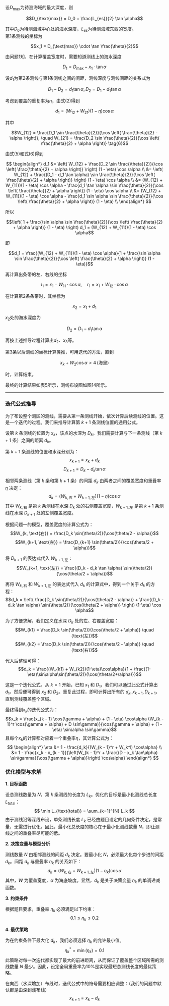 设$D_{\text{max}}$为待测海域的最大深度，则

$$D_{\text{max}} = D_0 + \frac{L_{es}}{2} \tan \alpha$$

其中$D_0$为待测海域中心处的海水深度，$L_{es}$为待测海域东西的宽度。  
第1条测线的坐标为  

$$x_1 = D_{\text{max}} \cdot \tan \frac{\theta}{2}$$  

由问题1知，在计算覆盖宽度时，需要知道测线上的海水深度  

$$D_1 = D_{\text{max}} - x_1 \cdot \tan \alpha$$  


设$d_1$为第2条测线与第1条测线之间的间距，测线深度与测线间距的关系式为  

$$D_1 - D_2 = d_1 \tan \alpha, \, D_2 = D_1 - d_1 \tan \alpha$$  

考虑到覆盖的重复率为$\eta$，由式(2)得到  

$$d_1 = (W_{12} + W_{21})(1 - \eta) \cos \alpha \tag{5}$$  

其中  

$$W_{12} = \frac{D_1 \sin \frac{\theta}{2}}{\cos \left( \frac{\theta}{2} - \alpha \right)}, \quad W_{21} = \frac{D_2 \sin \frac{\theta}{2}}{\cos \left( \frac{\theta}{2} + \alpha \right)} \tag{6}$$  

由式(5)和式(6)得到  

$$
\begin{align*} 
d_1 &= \left( W_{12} + \frac{D_2 \sin \frac{\theta}{2}}{\cos \left( \frac{\theta}{2} + \alpha \right)} \right) (1 - \eta) \cos \alpha \\ 
&= \left( W_{12} + \frac{(D_1 - d_1 \tan \alpha) \sin \frac{\theta}{2}}{\cos \left( \frac{\theta}{2} + \alpha \right)} \right) (1 - \eta) \cos \alpha \\ 
&= (W_{12} + W_{11})(1 - \eta) \cos \alpha - \frac{d_1 \tan \alpha \sin \frac{\theta}{2}}{\cos \left( \frac{\theta}{2} + \alpha \right)} (1 - \eta) \cos \alpha \\ 
&= (W_{12} + W_{11})(1 - \eta) \cos \alpha - \frac{d_1 \sin \alpha \sin \frac{\theta}{2}}{\cos \left( \frac{\theta}{2} + \alpha \right)} (1 - \eta) \\ 
\end{align*}
$$  


所以  

$$\left( 1 + \frac{\sin \alpha \sin \frac{\theta}{2}}{\cos \left( \frac{\theta}{2} + \alpha \right)} (1 - \eta) \right) d_1 = (W_{12} + W_{11})(1 - \eta) \cos \alpha$$  

即  

$$d_1 = \frac{(W_{12} + W_{11})(1 - \eta) \cos \alpha}{1 + \frac{\sin \alpha \sin \frac{\theta}{2}}{\cos \left( \frac{\theta}{2} + \alpha \right)} (1 - \eta)}$$  

再计算出条带的左、右线的坐标  

$$l_1 = x_1 - W_{11} \cdot \cos \alpha, \quad r_1 = x_1 + W_{12} \cdot \cos \alpha$$  


在计算第2条条带时，其坐标为  

$$x_2 = x_1 + d_1$$  

$x_2$处的海水深度为  

$$D_2 = D_1 - d_1 \tan \alpha$$  

再按上述推导过程计算出$d_2$、$x_3$等。  

第3条以后测线的坐标计算类推，可用迭代的方法，直到  

$$x_k + W_2 \cos \alpha > 4 \, (\text{海里})$$  

时，计算结束。  

最终的计算结果如表5所示，测线布设图如图14所示。

---

### 迭代公式推导

为了布设整个测区的测线，需要从第一条测线开始，依次计算后续测线的位置。这是一个迭代的过程。我们来推导计算第 $k+1$ 条测线位置的通用公式。

设第 $k$ 条测线的位置为 $x_k$，该点的水深为 $D_k$。我们需要计算与下一条测线（第 $k+1$ 条）之间的距离 $d_k$。

第 $k+1$ 条测线的位置和水深分别为：
$$x_{k+1} = x_k + d_k$$
$$D_{k+1} = D_k - d_k \tan \alpha$$

相邻两条测线（第 $k$ 条和第 $k+1$ 条）的间距 $d_k$ 由两者之间的覆盖宽度和重叠率 $\eta$ 决定：
$$d_k = (W_{k, \text{右}} + W_{k+1, \text{左}})(1 - \eta) \cos \alpha$$
其中 $W_{k, \text{右}}$ 是第 $k$ 条测线在水深 $D_k$ 处的右侧覆盖宽度，$W_{k+1, \text{左}}$ 是第 $k+1$ 条测线在水深 $D_{k+1}$ 处的左侧覆盖宽度。

根据问题一的模型，覆盖宽度的计算公式为：
$$W_{k, \text{右}} = \frac{D_k \sin(\theta/2)}{\cos(\theta/2 - \alpha)}$$
$$W_{k+1, \text{左}} = \frac{D_{k+1} \sin(\theta/2)}{\cos(\theta/2 + \alpha)}$$

将 $D_{k+1}$ 的表达式代入 $W_{k+1, \text{左}}$：
$$W_{k+1, \text{左}} = \frac{(D_k - d_k \tan \alpha) \sin(\theta/2)}{\cos(\theta/2 + \alpha)}$$

再将 $W_{k, \text{右}}$ 和 $W_{k+1, \text{左}}$ 的表达式代入 $d_k$ 的计算式中，得到一个关于 $d_k$ 的方程：
$$d_k = \left( \frac{D_k \sin(\theta/2)}{\cos(\theta/2 - \alpha)} + \frac{(D_k - d_k \tan \alpha) \sin(\theta/2)}{\cos(\theta/2 + \alpha)} \right) (1-\eta) \cos \alpha$$

为了方便求解，我们定义在水深 $D_k$ 处的左、右覆盖宽度：
$$W_{k1} = \frac{D_k \sin(\theta/2)}{\cos(\theta/2 + \alpha)} \quad (\text{左})$$
$$W_{k2} = \frac{D_k \sin(\theta/2)}{\cos(\theta/2 - \alpha)} \quad (\text{右})$$

代入后整理可得：
$$d_k = \frac{(W_{k1} + W_{k2})(1-\eta)\cos\alpha}{1 + \frac{(1-\eta)\sin\alpha\sin(\theta/2)}{\cos(\theta/2+\alpha)}}$$


这是一个迭代公式。从 $k=1$ 开始，已知 $x_1$ 和 $D_1$，我们可以通过此公式计算出 $d_1$。然后便可得到 $x_2$ 和 $D_2$。重复此过程，即可计算出所有的 $d_k, x_{k+1}, D_{k+1}$，直到测线覆盖整个区域。

最终得到$x_k$的迭代公式为：
 $$x_k = \frac{x_{k - 1} \cos(\gamma + \alpha) + (1 - \eta) \cos\alpha (W_{k - 1}^r \cos(\gamma + \alpha) + D \sin\gamma)}{\cos(\gamma + \alpha) + (1 - \eta) \sin\alpha \sin\gamma}$$
且每个$x_k$的计算都对应着一个重叠率$\eta$，其计算公式为：
$$ \begin{align*} \eta &= 1 - \frac{d_k}{(W_{k - 1}^r + W_k^l) \cos\alpha} \\ &= 1 - \frac{x_k - x_{k - 1}}{\left(W_{k - 1}^r + \frac{(D - x_k \tan\alpha) \sin\gamma}{\cos(\gamma + \alpha)}\right) \cos\alpha} \end{align*} $$

### 优化模型与求解

**1. 目标函数**

设总测线数量为 $N$，第 $k$ 条测线的长度为 $L_k$。优化的目标是最小化测线总长度 $L_{\text{total}}$：
$$ \min L_{\text{total}} = \sum_{k=1}^{N} L_k $$
由于测线沿等深线布设，单条测线长度 $L_k$ 已经由题目设定的几何条件决定，是常量，无需进行优化。因此，最小化总长度的核心在于最小化测线数量 $N$，即让测线之间的重叠率尽可能的低。

**2. 决策变量与模型分析**

测线数量 $N$ 由相邻测线的间距 $d_k$ 决定。要最小化 $N$，必须最大化每个步进的间距 $d_k$。间距 $d_k$ 与重叠率 $\eta_k$ 的关系如下：
$$ d_k = (W_{k, \text{右}} + W_{k+1, \text{左}})(1 - \eta_k) \cos \alpha $$
其中，$W$ 为覆盖宽度，$\alpha$ 为海底坡度。显然，$d_k$ 是关于决策变量 $\eta_k$ 的单调递减函数。

**3. 约束条件**

根据题目要求，重叠率 $\eta_k$ 必须满足以下约束：
$$ 0.1 \le \eta_k \le 0.2 $$

**4. 最优策略**

为在约束条件下最大化 $d_k$，我们必须选择 $\eta_k$ 的允许最小值。
$$ \eta_k^* = \min(\eta_k) = 0.1 $$
此策略对每一次迭代都实现了最大的前进距离，从而保证了覆盖整个区域所需的测线数量 $N$ 最少。因此，设定全局重叠率为10%是实现最短总测线长度的最优策略。


在向西（水深增加）布线时，迭代公式中的符号需要相应调整：（我们的问题中默认都是由深到浅布线）
$$x_{k+1} = x_k - d_k$$